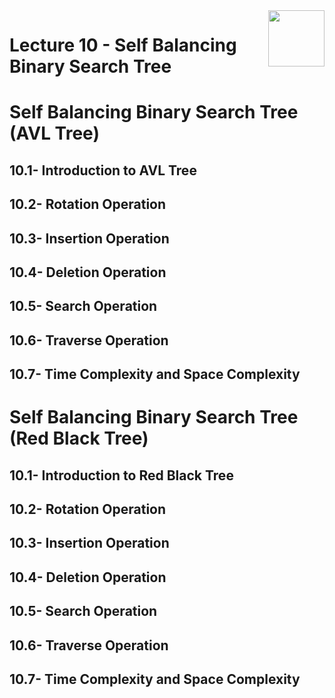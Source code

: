 <img align="right" width="90" height="90" src="https://github.com/cs-MohamedAyman/Computer-Science-Textbooks/blob/master/logos/data-structures.jpg">

# Lecture 10 - Self Balancing Binary Search Tree

# Self Balancing Binary Search Tree (AVL Tree)
## 10.1- Introduction to AVL Tree
## 10.2- Rotation Operation
## 10.3- Insertion Operation
## 10.4- Deletion Operation
## 10.5- Search Operation
## 10.6- Traverse Operation
## 10.7- Time Complexity and Space Complexity

# Self Balancing Binary Search Tree (Red Black Tree)
## 10.1- Introduction to Red Black Tree
## 10.2- Rotation Operation
## 10.3- Insertion Operation
## 10.4- Deletion Operation
## 10.5- Search Operation
## 10.6- Traverse Operation
## 10.7- Time Complexity and Space Complexity
